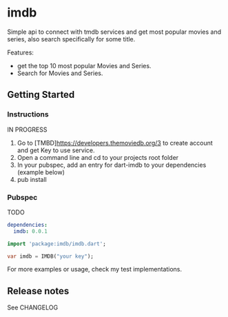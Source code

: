 # imdb

Simple api to connect with tmdb services and get most popular movies and series, also search specifically for some title.

Features:

- get the top 10 most popular Movies and Series.
- Search for Movies and Series.

## Getting Started

### Instructions

IN PROGRESS

1. Go to [TMBD]https://developers.themoviedb.org/3 to create account and get Key to use service.
1. Open a command line and cd to your projects root folder
1. In your pubspec, add an entry for dart-imdb to your dependencies (example below)
1. pub install

### Pubspec

TODO

```yaml
dependencies:
  imdb: 0.0.1
```

```dart
import 'package:imdb/imdb.dart';

var imdb = IMDB("your key");
```

For more examples or usage, check my test implementations.

## Release notes

See CHANGELOG
